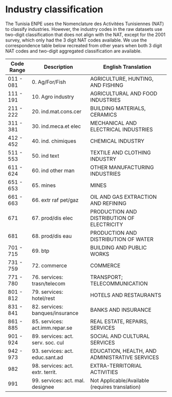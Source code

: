 #

# Industry classification
The Tunisia ENPE uses the Nomenclature des Activitées Tunisiennes (NAT) to classify industries. However, the industry codes 
in the raw datasets use two-digit classification that does not align with the NAT, except for the 2001 survey, which only had the 
3 digit NAT codes available. We use the correspondence table below recreated from other years when both 
3 digit NAT codes and two-digit aggregated classification are available. 

| Code Range  | Description                    | English Translation                                |
|-------------|--------------------------------|----------------------------------------------------|
| 011 - 081   | 0. Ag/For/Fish                 | AGRICULTURE, HUNTING, AND FISHING                  |
| 111 - 191   | 10. Agro industry              | AGRICULTURAL AND FOOD INDUSTRIES                   |
| 211 - 222   | 20. ind.mat.cons.cer           | BUILDING MATERIALS, CERAMICS                       |
| 311 - 381   | 30. ind.meca.et elec           | MECHANICAL AND ELECTRICAL INDUSTRIES               |
| 412 - 452   | 40. ind. chimiques             | CHEMICAL INDUSTRY                                  |
| 511 - 553   | 50. ind text                   | TEXTILE AND CLOTHING INDUSTRY                      |
| 611 - 624   | 60. ind other man              | OTHER MANUFACTURING INDUSTRIES                     |
| 651 - 653   | 65. mines                      | MINES                                              |
| 661 - 663   | 66. extr raf pet/gaz           | OIL AND GAS EXTRACTION AND REFINING                |
| 671         | 67. prod/dis elec              | PRODUCTION AND DISTRIBUTION OF ELECTRICITY         |
| 681         | 68. prod/dis eau               | PRODUCTION AND DISTRIBUTION OF WATER               |
| 701 - 715   | 69. btp                        | BUILDING AND PUBLIC WORKS                          |
| 731 - 759   | 72. commerce                   | COMMERCE                                           |
| 771 - 780   | 76. services: trasn/telecom    | TRANSPORT; TELECOMMUNICATION                       |
| 801 - 812   | 79. services: hotel/rest       | HOTELS AND RESTAURANTS                             |
| 831 - 841   | 82. services: banques/insurance| BANKS AND INSURANCE                                |
| 861 - 885   | 85. services: act.imm.repar.se | REAL ESTATE, REPAIRS, SERVICES                     |
| 901 - 924   | 89. services: act. serv. soc. cul | SOCIAL AND CULTURAL SERVICES                      |
| 942 - 973   | 93. services: act. educ.sant.ad | EDUCATION, HEALTH, AND ADMINISTRATIVE SERVICES    |
| 982         | 98. services: act. extr. territ. | EXTRA-TERRITORIAL ACTIVITIES                      |
| 991         | 99. services: act. mal. designee | Not Applicable/Available (requires translation)   |
